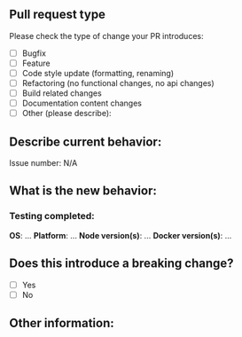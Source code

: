 ## Pull request type

Please check the type of change your PR introduces:
- [ ] Bugfix
- [ ] Feature
- [ ] Code style update (formatting, renaming)
- [ ] Refactoring (no functional changes, no api changes)
- [ ] Build related changes
- [ ] Documentation content changes
- [ ] Other (please describe): 

## Describe current behavior:
<!-- Descirbe current behavior or provide link to relevant issue(s) -->

Issue number: N/A

## What is the new behavior:
<!-- Describe the behvaior/changes added by this PR. -->

### Testing completed:
**OS**: ...
**Platform**: ...
**Node version(s)**: ...
**Docker version(s)**: ...

## Does this introduce a breaking change?

- [ ] Yes
- [ ] No

<!-- If yes, please describe the impact and cause of this change. -->

## Other information:
<!-- Please include any other relevant information (screenshots of before/after, etc.) -->
